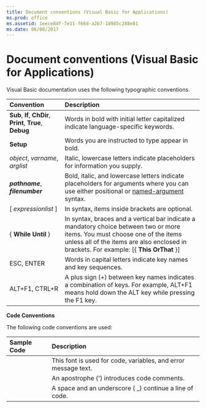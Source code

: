 ```yaml
---
title: Document conventions (Visual Basic for Applications)
ms.prod: office
ms.assetid: 1eece8df-7e11-f66d-a2b7-18985c288e81
ms.date: 06/08/2017
---
```



# Document conventions (Visual Basic for Applications)

Visual Basic documentation uses the following typographic conventions.



|**Convention**|**Description**|
|:-----|:-----|
|**Sub**, **If**, **ChDir**, **Print**, **True**, **Debug**|Words in bold with initial letter capitalized indicate language-specific keywords.|
|**Setup**|Words you are instructed to type appear in bold.|
| _object_, _varname_, _arglist_|Italic, lowercase letters indicate placeholders for information you supply.|
|**_pathname_**, **_filenumber_**|Bold, italic, and lowercase letters indicate placeholders for arguments where you can use either positional or [named-argument](vbe-glossary.md) syntax.|
|[ _expressionlist_ ]|In syntax, items inside brackets are optional.|
|{ **While** **Until** }|In syntax, braces and a vertical bar indicate a mandatory choice between two or more items. You must choose one of the items unless all of the items are also enclosed in brackets. For example: [{ **This** **OrThat** }]|
|ESC, ENTER|Words in capital letters indicate key names and key sequences.|
|ALT+F1, CTRL+R|A plus sign (+) between key names indicates a combination of keys. For example, ALT+F1 means hold down the ALT key while pressing the F1 key.|

 **Code Conventions**

The following code conventions are used:


|**Sample Code**|**Description**|
|:-----|:-----|
||This font is used for code, variables, and error message text.|
||An apostrophe (') introduces code comments.|
||A space and an underscore ( _) continue a line of code.|

